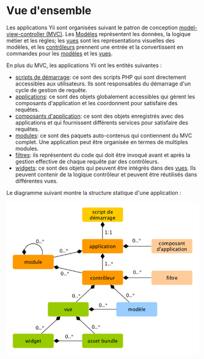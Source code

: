 Vue d'ensemble
========

Les applications Yii sont organisées suivant le patron de conception 
[model-view-controller (MVC)](http://wikipedia.org/wiki/Model-view-controller). Les [Modèles](structure-models.md) 
représentent les données, la logique métier et les règles; les [vues](structure-views.md) sont les représentations
visuelles des modèles, et les [contrôleurs](structure-controllers.md) prennent une entrée et la convertissent en 
commandes pour les [modèles](structure-models.md) et les [vues](structure-views.md).

En plus du MVC, les applications Yii ont les entités suivantes :

* [scripts de démarrage](structure-entry-scripts.md): ce sont des scripts PHP qui sont directement accessibles aux 
  utilisateurs. Ils sont responsables du démarrage d'un cycle de gestion de requête.
* [applications](structure-applications.md): ce sont des objets globalement accessibles qui gèrent les composants
  d'application et les coordonnent pour satisfaire des requêtes.
* [composants d'application](structure-application-components.md): ce sont des objets enregistrés avec des applications et 
  qui fournissent différents services pour satisfaire des requêtes.
* [modules](structure-modules.md): ce sont des paquets auto-contenus qui contiennent du MVC complet. Une application peut
  être organisée en termes de multiples modules.
* [filtres](structure-filters.md): ils représentent du code qui doit être invoqué avant et après la gestion effective 
  de chaque requête par des contrôleurs.
* [widgets](structure-widgets.md): ce sont des objets qui peuvent être intégrés dans des [vues](structure-views.md). Ils
  peuvent contenir de la logique contrôleur et peuvent être réutilisés dans différentes vues.

Le diagramme suivant montre la structure statique d'une application :

![Static Structure of Application](images/application-structure.png)
